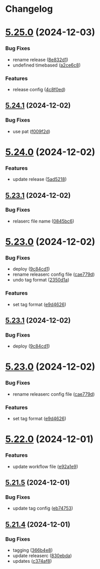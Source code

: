 # Changelog

# [5.25.0](https://github.com/umzug-meister/um-admin/compare/v5.24.1...v5.25.0) (2024-12-03)


### Bug Fixes

* rename release ([8e832d1](https://github.com/umzug-meister/um-admin/commit/8e832d19684ab62dd7ee951a8ab125d1ff4672af))
* undefined timebased ([a2ce6c8](https://github.com/umzug-meister/um-admin/commit/a2ce6c86dae5c0686c2176a5e73d042759759420))


### Features

* release config ([4c8f0ed](https://github.com/umzug-meister/um-admin/commit/4c8f0ed2dfd5af87d9308f1323ff6e04bdb9ea4d))

## [5.24.1](https://github.com/umzug-meister/um-admin/compare/v5.24.0...v5.24.1) (2024-12-02)


### Bug Fixes

* use pat ([f009f2d](https://github.com/umzug-meister/um-admin/commit/f009f2df518c267935736d6638c578aa8e1290b6))

# [5.24.0](https://github.com/umzug-meister/um-admin/compare/v5.23.1...v5.24.0) (2024-12-02)


### Features

* update release ([5ad5218](https://github.com/umzug-meister/um-admin/commit/5ad52182ec8468f016adec2a1c197dbb11366021))

## [5.23.1](https://github.com/umzug-meister/um-admin/compare/v5.23.0...v5.23.1) (2024-12-02)


### Bug Fixes

* relaserc file name ([0845bc6](https://github.com/umzug-meister/um-admin/commit/0845bc6338f3cadd3351addbe4599076d85c6a9c))

# [5.23.0](https://github.com/umzug-meister/um-admin/compare/v5.22.0...v5.23.0) (2024-12-02)


### Bug Fixes

* deploy ([9c84cd1](https://github.com/umzug-meister/um-admin/commit/9c84cd187176f0a62951c23b09381033ce9f5e29))
* rename releaserc config file ([cae779d](https://github.com/umzug-meister/um-admin/commit/cae779d946476b487d9338bccd4944b13076533b))
* undo tag format ([2350d1a](https://github.com/umzug-meister/um-admin/commit/2350d1a5576cbe25ea165657fc1beaca801137c4))


### Features

* set tag format ([e9d4626](https://github.com/umzug-meister/um-admin/commit/e9d46263f6f79e3a369083d2a4a36c37ffe95302))

## [5.23.1](https://github.com/umzug-meister/um-admin/compare/5.23.0...5.23.1) (2024-12-02)


### Bug Fixes

* deploy ([9c84cd1](https://github.com/umzug-meister/um-admin/commit/9c84cd187176f0a62951c23b09381033ce9f5e29))

# [5.23.0](https://github.com/umzug-meister/um-admin/compare/v5.22.0...5.23.0) (2024-12-02)


### Bug Fixes

* rename releaserc config file ([cae779d](https://github.com/umzug-meister/um-admin/commit/cae779d946476b487d9338bccd4944b13076533b))


### Features

* set tag format ([e9d4626](https://github.com/umzug-meister/um-admin/commit/e9d46263f6f79e3a369083d2a4a36c37ffe95302))

# [5.22.0](https://github.com/umzug-meister/um-admin/compare/v5.21.5...v5.22.0) (2024-12-01)


### Features

* update workflow file ([e92a1e9](https://github.com/umzug-meister/um-admin/commit/e92a1e934135f27b88efadc83bce1f6a21fbe643))

## [5.21.5](https://github.com/umzug-meister/um-admin/compare/v5.21.4...v5.21.5) (2024-12-01)


### Bug Fixes

* update tag config ([eb74753](https://github.com/umzug-meister/um-admin/commit/eb74753303687f64d4aeb2db165378347d4efbcf))

## [5.21.4](https://github.com/umzug-meister/um-admin/compare/v5.21.3...v5.21.4) (2024-12-01)


### Bug Fixes

* tagging ([366b4e8](https://github.com/umzug-meister/um-admin/commit/366b4e8dcc9824b631b28c0d1fb73f1316f87dc8))
* update releaserc ([830ebda](https://github.com/umzug-meister/um-admin/commit/830ebda2f8c42d6ba254055781e14645426ccd3f))
* updates ([c374af8](https://github.com/umzug-meister/um-admin/commit/c374af844454e7976456a4d12f74ee58a376833e))
